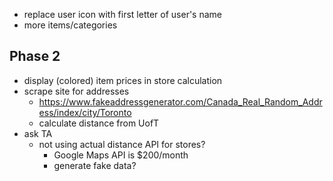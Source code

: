 - replace user icon with first letter of user's name
- more items/categories

 
## Phase 2
- display (colored) item prices in store calculation
- scrape site for addresses
  - https://www.fakeaddressgenerator.com/Canada_Real_Random_Address/index/city/Toronto
  - calculate distance from UofT
- ask TA
  - not using actual distance API for stores?
    - Google Maps API is $200/month
    - generate fake data?

